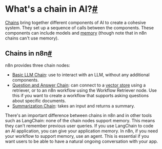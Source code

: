 [](https://github.com/n8n-io/n8n-docs/edit/main/docs/advanced-ai/examples/understand-chains.md "Edit this page")

# What's a chain in AI?[#](#whats-a-chain-in-ai "Permanent link")

[Chains](../../../glossary/#ai-chain) bring together different components of AI to create a cohesive system. They set up a sequence of calls between the components. These components can include models and [memory](../../../glossary/#ai-memory) (though note that in n8n chains can't use memory).

## Chains in n8n[#](#chains-in-n8n "Permanent link")

n8n provides three chain nodes:

*   [Basic LLM Chain](../../../integrations/builtin/cluster-nodes/root-nodes/n8n-nodes-langchain.chainllm/): use to interact with an LLM, without any additional components.
*   [Question and Answer Chain](../../../integrations/builtin/cluster-nodes/root-nodes/n8n-nodes-langchain.chainretrievalqa/): can connect to a [vector store](../../../glossary/#ai-vector-store) using a retriever, or to an n8n workflow using the Workflow Retriever node. Use this if you want to create a workflow that supports asking questions about specific documents.
*   [Summarization Chain](../../../integrations/builtin/cluster-nodes/root-nodes/n8n-nodes-langchain.chainsummarization/): takes an input and returns a summary.

There's an important difference between chains in n8n and in other tools such as LangChain: none of the chain nodes support memory. This means they can't remember previous user queries. If you use LangChain to code an AI application, you can give your application memory. In n8n, if you need your workflow to support memory, use an agent. This is essential if you want users to be able to have a natural ongoing conversation with your app.